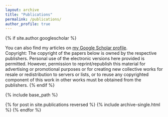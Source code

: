 ```yaml
---
layout: archive
title: "Publications"
permalink: /publications/
author_profile: true
---
```

{% if site.author.googlescholar %}

<div class="wordwrap"> You can also find my articles on <a href="{{https://scholar.google.com/citations?user=fwQePL0AAAAJ&hl=zh-CN}}">my Google Scholar profile</a>.</div> 
Copyright: The copyright of the papers below is owned by the respective publishers. Personal use of the electronic versions here provided is permitted. However, permission to reprint/republish this material for advertising or promotional purposes or for creating new collective works for resale or redistribution to servers or lists, or to reuse any copyrighted component of this work in other works must be obtained from the publishers.
{% endif %}

{% include base_path %}

{% for post in site.publications reversed %}
  {% include archive-single.html %}
{% endfor %}
